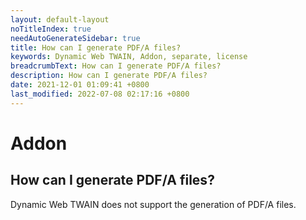 ```yaml
---
layout: default-layout
noTitleIndex: true
needAutoGenerateSidebar: true
title: How can I generate PDF/A files?
keywords: Dynamic Web TWAIN, Addon, separate, license
breadcrumbText: How can I generate PDF/A files?
description: How can I generate PDF/A files?
date: 2021-12-01 01:09:41 +0800
last_modified: 2022-07-08 02:17:16 +0800
---
```


# Addon

## How can I generate PDF/A files?

Dynamic Web TWAIN does not support the generation of PDF/A files.
